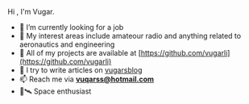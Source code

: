 Hi , I'm Vugar.

- 👀 I’m currently looking for a job
- 🔭 My interest areas include amateour radio and anything related to aeronautics and engineering
- 🌟 All of my projects are available at [https://github.com/vugarli](https://github.com/vugarli) 
- 📝 I try to write articles on [vugarsblog](https://vugarsblog.pages.dev/)
- 📫 Reach me via **vuqarss@hotmail.com**
- 🌌🛰 Space enthusiast
